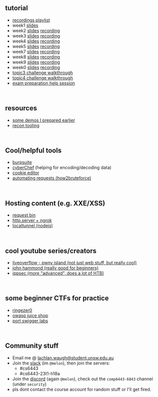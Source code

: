 ## tutorial

- [recordings playlist](https://www.youtube.com/playlist?list=PL2xJTaGLKqbvwvi1w_U8dd4g8aQwk8LQi)
- week1 [slides](week1)
- week2 [slides](week2) [recording](https://youtu.be/LqnInRIUK-Q)
- week3 [slides](week3) [recording](https://youtu.be/UJuSaoALCQo)
- week4 [slides](week4) [recording](https://youtu.be/oV7IPbSR6hg)
- week5 [slides](week5) [recording](https://youtu.be/WXXR_9NI1Rk)
- week7 [slides](week7) [recording](https://youtu.be/RPGSFByujyM)
- week8 [slides](week8) [recording](https://youtu.be/hVTEYfB4cRo)
- week9 [slides](week9) [recording](https://youtu.be/dTEBBYgSTbU)
- week0 [slides](week10) [recording](https://youtu.be/YlqPga4WcQ4)
- [topic3 challenge walkthrough](https://youtu.be/tuofP6rkG0I)
- [topic4 challenge walkthrough](https://youtu.be/RncUBdjRfFc)
- [exam preparation help session](https://youtu.be/RtxUTukS7rM)

&nbsp;

## resources

- [some demos I prepared earlier](https://github.com/lachlan-waughtree/main/demos)
- [recon tooling](resources/recon)

&nbsp;

## Cool/helpful tools

- [burpsuite](https://portswigger.net/burp)
- [cyberChef](https://gchq.github.io/CyberChef/) (helping for encoding/decoding data)
- [cookie editor](https://addons.mozilla.org/en-US/firefox/addon/cookie-editor/)
- [automating requests (how2bruteforce)](resources/post)

&nbsp;

## Hosting content (e.g. XXE/XSS)

- [request bin](resources/requestbin)
- [http.server + ngrok](resources/ngrok)
- [localtunnel (nodejs)](https://github.com/localtunnel/localtunnel)

&nbsp;

## cool youtube series/creators

- [liveoverflow - pwny island (not just web stuff, but really cool)](https://www.youtube.com/watch?v=RDZnlcnmPUA&list=PLhixgUqwRTjzzBeFSHXrw9DnQtssdAwgG&index=1)
- [john hammond (really good for beginners)](https://www.youtube.com/@_JohnHammond/videos)
- [ippsec (more "advanced", does a lot of HTB)](https://www.youtube.com/@ippsec/videos)

&nbsp;

## some beginner CTFs for practice

- [ringezer0](https://ringzer0ctf.com/challenges)
- [owasp juice shop](https://owasp.org/www-project-juice-shop/)
- [port swigger labs](https://portswigger.net/web-security/all-labs)

&nbsp;

## Community stuff

- Email me @ [lachlan.waugh@student.unsw.edu.au]()
- Join the [slack](https://seceduau.slack.com/signup) (im `@melon`), then join the servers:
  - #cs6443
  - #cs6443-23t1-h18a
- Join the [discord]() (again `@melon`), check out the `comp6443-6843` channel (under `security`)
- pls dont contact the course account for random stuff or I'll get fired.
